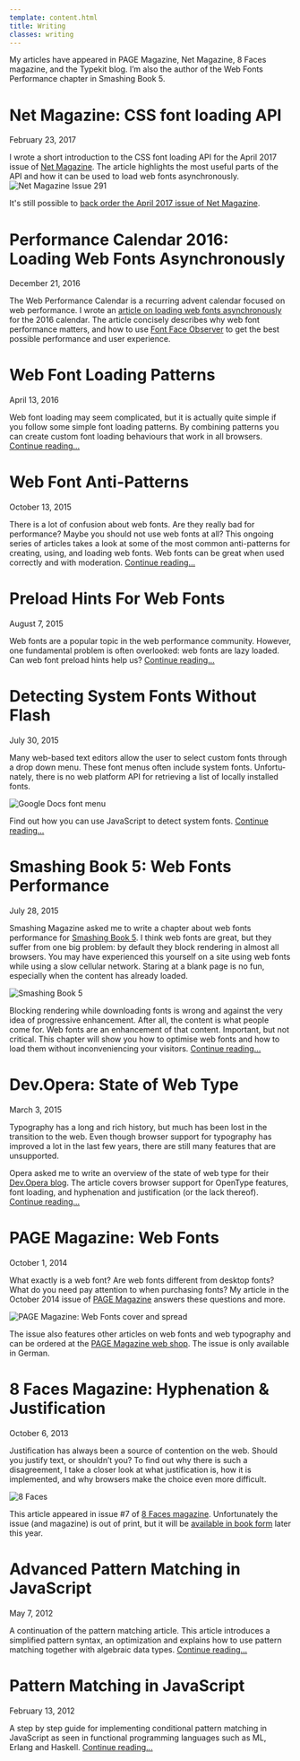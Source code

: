 ```yaml
---
template: content.html
title: Writing
classes: writing
---
```


<p class="intro">My articles have appeared in PAGE Magazine, Net Magazine, 8 Faces magazine, and the Typekit blog. I’m also the author of the Web Fonts Performance chapter in Smashing Book 5.</p>

# Net Magazine: CSS font loading API
<p class="subtitle">February 23, 2017</p>

I wrote a short introduction to the CSS font loading API for the April 2017 issue of [Net Magazine](http://www.creativebloq.com/net-magazine). The article highlights the most useful parts of the API and how it can be used to load web fonts asynchronously.
![Net Magazine Issue 291](/assets/images/net-magazine.jpg)

It's still possible to [back order the April 2017 issue of Net Magazine](https://www.my­favouritemagazines.co.uk/design/net-magazine-back-issues/net-april-2017-issue-291/).

# Performance Calendar 2016: Loading Web Fonts Asynchronously
<p class="subtitle">December 21, 2016</p>

The Web Performance Calendar is a recurring advent calendar focused on web performance. I wrote an [article on loading web fonts asynchronously](https://calendar.perfplanet.com/2016/loading-web-fonts-asynchronously/) for the 2016 calendar. The article concisely describes why web font performance matters, and how to use [Font Face Observer](https://fontfaceobserver.com) to get the best possible performance and user experience.

# Web Font Loading Patterns
<p class=subtitle>April 13, 2016</p>

Web font loading may seem complicated, but it is actually quite simple if you follow some simple font loading patterns. By combining patterns you can create custom font loading behaviours that work in all browsers. [Continue reading…](web-font-loading-patterns.html)

# Web Font Anti-Patterns
<p class=subtitle>October 13, 2015</p>

There is a lot of confusion about web fonts. Are they really bad for performance? Maybe you should not use web fonts at all? This ongoing series of articles takes a look at some of the most common anti-patterns for creating, using, and loading web fonts. Web fonts can be great when used correctly and with moderation. [Continue reading…](web-font-anti-patterns.html)

# Preload Hints For Web Fonts
<p class=subtitle>August 7, 2015</p>

Web fonts are a popular topic in the web performance community. However, one fundamental problem is often overlooked: web fonts are lazy loaded. Can web font preload hints help us? [Continue reading…](preload-hints-for-web-fonts.html)

# Detecting System Fonts Without Flash
<p class="subtitle">July 30, 2015</p>

Many web-based text ed­i­tors allow the user to se­lect cus­tom fonts through a drop down menu. These font menus of­ten in­clude sys­tem fonts. Un­for­tu­nately, there is no web plat­form API for re­triev­ing a list of lo­cally in­stalled fonts. 

![Google Docs font menu](/assets/images/google-docs-font-menu.png)

Find out how you can use JavaScript to detect system fonts. [Continue reading...](detecting-system-fonts-without-flash.html)

# Smashing Book 5: Web Fonts Performance
<p class="subtitle">July 28, 2015</p>

Smashing Magazine asked me to write a chapter about web fonts performance for [Smashing Book 5](http://www.smashingmagazine.com/2015/03/real-life-responsive-web-design-smashing-book-5/). I think web fonts are great, but they suffer from one big problem: by default they block rendering in almost all browsers. You may have experienced this yourself on a site using web fonts while using a slow cellular network. Staring at a blank page is no fun, especially when the content has already loaded.

![Smashing Book 5](/assets/images/smashing-book-5-pages.png)

Blocking rendering while downloading fonts is wrong and against the very idea of progressive enhancement. After all, the content is what people come for. Web fonts are an enhancement of that content. Important, but not critical. This chapter will show you how to optimise web fonts and how to load them without inconveniencing your visitors. [Continue reading...](smashing-book-5-web-fonts-performance.html)

# Dev.Opera: State of Web Type
<p class="subtitle">March 3, 2015</p>

Typography has a long and rich history, but much has been lost in the transition to the web. Even though browser support for typography has improved a lot in the last few years, there are still many features that are unsupported.

Opera asked me to write an overview of the state of web type for their [Dev.Opera blog](https://dev.opera.com/). The article covers browser support for OpenType features, font loading, and hyphenation and justification (or the lack thereof). [Continue reading...](https://dev.opera.com/articles/state-of-web-type/)

# PAGE Magazine: Web Fonts
<p class="subtitle">October 1, 2014</p>

What exactly is a web font? Are web fonts different from desktop fonts? What do you need pay attention to when purchasing fonts? My article in the October 2014 issue of [PAGE Magazine](http://page-online.de/) answers these questions and more.

![PAGE Magazine: Web Fonts cover and spread](/assets/images/PAGE-webfonts.jpg)

The issue also features other articles on web fonts and web typography and can be ordered at the [PAGE Magazine web shop](http://shop.page-online.de/einzelhefte/page-8-2014-webtypo-gestaltung-technik-corporate-design-food-packaging-task-management). The issue is only available in German.

# 8 Faces Magazine: Hyphenation & Justification
<p class="subtitle">October 6, 2013</p>

Justification has always been a source of contention on the web. Should you justify text, or shouldn’t you? To find out why there is such a disagreement, I take a closer look at what justification is, how it is implemented, and why browsers make the choice even more difficult.

![8 Faces](/assets/images/8faces.jpg)

This article appeared in issue #7 of [8 Faces magazine](http://www.8faces.com/). Unfortunately the issue (and magazine) is out of print, but it will be [available in book form](http://www.8faces.com/) later this year.

# Advanced Pattern Matching in JavaScript
<p class="subtitle">May 7, 2012</p>

A continuation of the pattern matching article. This article introduces a simplified pattern syntax, an optimization and explains how to use pattern matching together with algebraic data types. [Continue reading...](advanced-pattern-matching.html)

# Pattern Matching in JavaScript
<p class="subtitle">February 13, 2012</p>

A step by step guide for implementing conditional pattern matching in JavaScript as seen in functional programming languages such as ML, Erlang and Haskell. [Continue reading...](pattern-matching.html)
